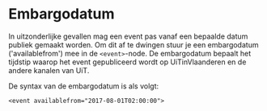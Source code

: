 ---
---

# Embargodatum

In uitzonderlijke gevallen mag een event pas vanaf een bepaalde datum publiek gemaakt worden. Om dit af te dwingen stuur je een embargodatum ('availablefrom') mee in de ```<event>```-node. De embargodatum bepaalt het tijdstip waarop het event gepubliceerd wordt op UiTinVlaanderen en de andere kanalen van UiT.

De syntax van de embargodatum is als volgt:

```<event availablefrom="2017-08-01T02:00:00">```

